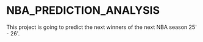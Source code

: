 # NBA_PREDICTION_ANALYSIS
This project is going to predict the next winners of the next NBA season 25' - 26'.
